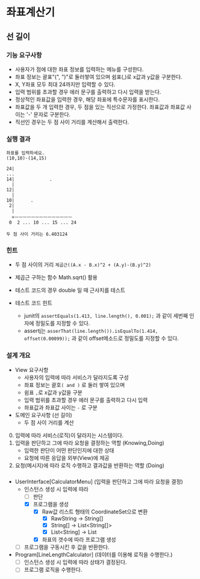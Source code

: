 # 좌표계산기

## 선 길이

### 기능 요구사항

- 사용자가 점에 대한 좌표 정보를 입력하는 메뉴를 구성한다.
- 좌표 정보는 괄표"(", ")"로 둘러쌓여 있으며 쉼표(,)로 x값과 y값을 구분한다.
- X, Y좌표 모두 최대 24까지만 입력할 수 있다.
- 입력 범위를 초과할 경우 에러 문구를 출력하고 다시 입력을 받는다.
- 정상적인 좌표값을 입력한 경우, 해당 좌표에 특수문자를 표시한다.
- 좌표값을 두 개 입력한 경우, 두 점을 있는 직선으로 가정한다.
  좌표값과 좌표값 사이는 '-' 문자로 구분한다.
- 직선인 경우는 두 점 사이 거리를 계산해서 출력한다.

### 실행 결과

```
좌표를 입력하세요.
(10,10)-(14,15)

24|
...
14|             .
  |
12|
  |
10|      .
 2|
  |
  +ㅡㅡㅡㅡㅡㅡㅡㅡㅡㅡㅡㅡㅡㅡ
 0  2 ... 10 ... 15 ... 24

두 점 사이 거리는 6.403124
```

### 힌트

- 두 점 사이의 거리 `제곱근((A.x - B.x)^2 + (A.y)-(B.y)^2)`
- 제곱근 구하는 함수 Math.sqrt() 활용
- 테스트 코드의 경우 double 일 때 근사치를 테스트

- 테스트 코드 힌트
    - junit의 `assertEquals(1.413, line.length(), 0.001);`
      과 같이 세번째 인자에 정밀도를 지정할 수 있다.
    - assertj는 `asserThat(line.length()).isEqualTo(1.414, offset(0.00099));`
      과 같이 offset메소드로 정밀도를 지정할 수 있다.

### 설계 개요

- View 요구사항
    - 사용자의 입력에 따라 서비스가 달라지도록 구성
    - 좌표 정보는 괄호`( and )` 로 둘러 쌓여 있으며
    - 쉼표 ` , `로 x값과 y값을 구분
    - 입력 범위를 초과할 경우 에러 문구를 출력하고 다시 입력
    - 좌표값과 좌표값 사이는 ` - ` 로 구분
- 도메인 요구사항 (선 길이)
    - 두 점 사이 거리를 계산

0. 입력에 따라 서비스(로직)이 달라지는 시스템이다.
1. 입력을 판단하고 그에 따라 요청을 결정하는 역할 (Knowing,Doing)
    - 입력한 판단이 어떤 판단인지에 대한 상태
    - 요청에 따른 응답을 외부(View)에 제공
2. 요청(메시지)에 따라 로직 수행하고 결과값을 반환하는 역할 (Doing)

###

- UserInterface[CalculatorMenu] (입력을 판단하고 그에 따라 요청을 결정)
    - 인스턴스 생성 시 입력에 따라 
      - [ ] 판단 
      - [x] 프로그램을 생성 
        - [x] Raw값 리스트 형태의 CoordinateSet으로 변환
          - [x] RawString -> String[]
          - [x] String[] -> List<String[]>
          - [x] List<String] -> List<CoordinateSet>
        - [x] 좌표의 갯수에 따라 프로그램 생성
    - [ ] 프로그램을 구동시킨 후 값을 반환한다.

- Program[LineLengthCalculator] (데이터를 이용해 로직을 수행한다.)
    - [ ] 인스턴스 생성 시 입력에 따라 상태가 결정된다.
    - [ ] 프로그램 로직을 수행한다.